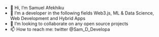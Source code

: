 - 👋 Hi, I’m Samuel Afekhiku
- 👀 I’m a developer in the following fields Web3.js, ML & Data Science, Web Development and Hybrid Apps
- 💞️ I’m looking to collaborate on any open source projects
- 📫 How to reach me: twitter @Sam_D_Developa

<!---
ThatBoyProgrammer/ThatBoyProgrammer is a ✨ special ✨ repository because its `README.md` (this file) appears on your GitHub profile.
You can click the Preview link to take a look at your changes.
--->
